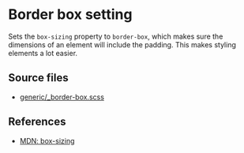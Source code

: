 # Border box setting

Sets the `box-sizing` property to `border-box`, which makes sure the dimensions
of an element will include the padding. This makes styling elements a lot easier.

## Source files

- [generic/_border-box.scss](../../src/generic/_border-box.scss)

## References

- [MDN: box-sizing](https://developer.mozilla.org/en-US/docs/Web/CSS/box-sizing)
